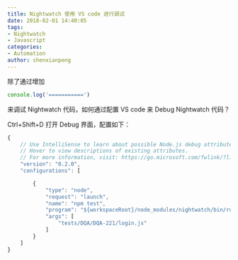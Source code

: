 ```yaml
---
title: Nightwatch 使用 VS code 进行调试 
date: 2018-02-01 14:40:05
tags:
- Nightwatch
- Javascript
categories: 
- Automation
author: shenxianpeng
---
```


除了通过增加

```javascript
console.log('===========')
```

来调试 Nightwatch 代码，如何通过配置 VS code 来 Debug Nightwatch 代码？

Ctrl+Shift+D 打开 Debug 界面，配置如下：

```javascript
{
    // Use IntelliSense to learn about possible Node.js debug attributes.
    // Hover to view descriptions of existing attributes.
    // For more information, visit: https://go.microsoft.com/fwlink/?linkid=830387
    "version": "0.2.0",
    "configurations": [

        {
            "type": "node",
            "request": "launch",
            "name": "npm test",
            "program": "${workspaceRoot}/node_modules/nightwatch/bin/runner.js",
            "args": [
                "tests/DQA/DQA-221/login.js"
            ]
        }
    ]
}
```
